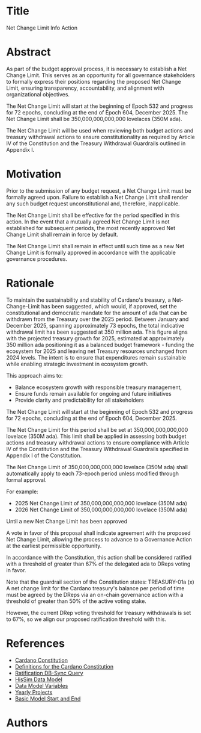 # Title

Net Change Limit Info Action

# Abstract

As part of the budget approval process, it is necessary to establish a Net Change Limit. This serves as an opportunity for all governance stakeholders to formally express their positions regarding the proposed Net Change Limit, ensuring transparency, accountability, and alignment with organizational objectives.

The Net Change Limit will start at the beginning of Epoch 532 and progress for 72 epochs, concluding at the end of Epoch 604, December 2025. The Net Change Limit shall be 350,000,000,000,000 lovelaces (350M ada).

The Net Change Limit will be used when reviewing both budget actions and treasury withdrawal actions to ensure constitutionality as required by Article IV of the Constitution and the Treasury Withdrawal Guardrails outlined in Appendix I.

# Motivation

Prior to the submission of any budget request, a Net Change Limit must be formally agreed upon. Failure to establish a Net Change Limit shall render any such budget request unconstitutional and, therefore, inapplicable.

The Net Change Limit shall be effective for the period specified in this action. In the event that a mutually agreed Net Change Limit is not established for subsequent periods, the most recently approved Net Change Limit shall remain in force by default.

The Net Change Limit shall remain in effect until such time as a new Net Change Limit is formally approved in accordance with the applicable governance procedures.

# Rationale

To maintain the sustainability and stability of Cardano's treasury, a Net-Change-Limit has been suggested, which would, if approved, set the constitutional and democratic mandate for the amount of ada that can be withdrawn from the Treasury over the 2025 period. Between January and December 2025, spanning approximately 73 epochs, the total indicative withdrawal limit has been suggested at 350 million ada. This figure aligns with the projected treasury growth for 2025, estimated at approximately 350 million ada positioning it as a balanced budget framework - funding the ecosystem for 2025 and leaving net Treasury resources unchanged from 2024 levels. The intent is to ensure that expenditures remain sustainable while enabling strategic investment in ecosystem growth.

This approach aims to:
- Balance ecosystem growth with responsible treasury management,
- Ensure funds remain available for ongoing and future initiatives
- Provide clarity and predictability for all stakeholders

The Net Change Limit will start at the beginning of Epoch 532 and progress for 72 epochs, concluding at the end of Epoch 604, December 2025.

The Net Change Limit for this period shall be set at 350,000,000,000,000 lovelace (350M ada). This limit shall be applied in assessing both budget actions and treasury withdrawal actions to ensure compliance with Article IV of the Constitution and the Treasury Withdrawal Guardrails specified in Appendix I of the Constitution.

The Net Change Limit of 350,000,000,000,000 lovelace (350M ada) shall automatically apply to each 73-epoch period unless modified through formal approval.

For example:
- 2025 Net Change Limit of 350,000,000,000,000 lovelace (350M ada)
- 2026 Net Change Limit of 350,000,000,000,000 lovelace (350M ada)

Until a new Net Change Limit has been approved

A vote in favor of this proposal shall indicate agreement with the proposed Net Change Limit, allowing the process to advance to a Governance Action at the earliest permissible opportunity.

In accordance with the Constitution, this action shall be considered ratified with a threshold of greater than 67% of the delegated ada to DReps voting in favor.

Note that the guardrail section of the Constitution states: TREASURY-01a (x) A net change limit for the Cardano treasury's balance per period of time must be agreed by the DReps via an on-chain governance action with a threshold of greater than 50% of the active voting stake.

However, the current DRep voting threshold for treasury withdrawals is set to 67%, so we align our proposed ratification threshold with this.

# References

- [Cardano Constitution](ipfs://bafkreiazhhawe7sjwuthcfgl3mmv2swec7sukvclu3oli7qdyz4uhhuvmy)
- [Definitions for the Cardano Constitution](ipfs://bafkreiewp5bgrdiesq6ft3qypykgcjhvfgpp4s5o4yrjrvko4wuhi4iecu)
- [Ratification DB-Sync Query](ipfs://bafkreifp5ap42ghddiagsrojgijlbpktmnzk3uvkpnbywqv6lcasfaikoi)
- [HisSim Data Model](ipfs://bafkreicbaiolimteghbwt54veiuw53nc3eaijudtboif2p6xlsr74myfxy)
- [Data Model Variables](ipfs://bafkreidru733tfuhbldmpwe47hf7yh3amsoh7rtv6jjru2uzo5t7ptkpka)
- [Yearly Projects](ipfs://bafkreicji6wtv64rkcjcqo6dpd4l4wawblnwhjd25syrvnkit4hlfhhskm)
- [Basic Model Start and End](ipfs://bafkreifktsradmgsyxejuzhc47uvnpebrrb55pb74ozm7rdeavbktygmme)

# Authors



